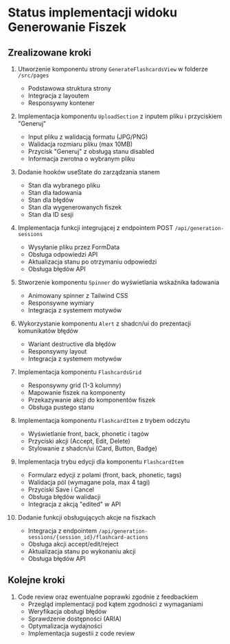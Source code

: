 # Status implementacji widoku Generowanie Fiszek

## Zrealizowane kroki
1. Utworzenie komponentu strony `GenerateFlashcardsView` w folderze `/src/pages`
   - Podstawowa struktura strony
   - Integracja z layoutem
   - Responsywny kontener

2. Implementacja komponentu `UploadSection` z inputem pliku i przyciskiem "Generuj"
   - Input pliku z walidacją formatu (JPG/PNG)
   - Walidacja rozmiaru pliku (max 10MB)
   - Przycisk "Generuj" z obsługą stanu disabled
   - Informacja zwrotna o wybranym pliku

3. Dodanie hooków useState do zarządzania stanem
   - Stan dla wybranego pliku
   - Stan dla ładowania
   - Stan dla błędów
   - Stan dla wygenerowanych fiszek
   - Stan dla ID sesji

4. Implementacja funkcji integrującej z endpointem POST `/api/generation-sessions`
   - Wysyłanie pliku przez FormData
   - Obsługa odpowiedzi API
   - Aktualizacja stanu po otrzymaniu odpowiedzi
   - Obsługa błędów API

5. Stworzenie komponentu `Spinner` do wyświetlania wskaźnika ładowania
   - Animowany spinner z Tailwind CSS
   - Responsywne wymiary
   - Integracja z systemem motywów

6. Wykorzystanie komponentu `Alert` z shadcn/ui do prezentacji komunikatów błędów
   - Wariant destructive dla błędów
   - Responsywny layout
   - Integracja z systemem motywów

7. Implementacja komponentu `FlashcardsGrid`
   - Responsywny grid (1-3 kolumny)
   - Mapowanie fiszek na komponenty
   - Przekazywanie akcji do komponentów fiszek
   - Obsługa pustego stanu

8. Implementacja komponentu `FlashcardItem` z trybem odczytu
   - Wyświetlanie front, back, phonetic i tagów
   - Przyciski akcji (Accept, Edit, Delete)
   - Stylowanie z shadcn/ui (Card, Button, Badge)

9. Implementacja trybu edycji dla komponentu `FlashcardItem`
   - Formularz edycji z polami (front, back, phonetic, tags)
   - Walidacja pól (wymagane pola, max 4 tagi)
   - Przyciski Save i Cancel
   - Obsługa błędów walidacji
   - Integracja z akcją "edited" w API

10. Dodanie funkcji obsługujących akcje na fiszkach
    - Integracja z endpointem `/api/generation-sessions/{session_id}/flashcard-actions`
    - Obsługa akcji accept/edit/reject
    - Aktualizacja stanu po wykonaniu akcji
    - Obsługa błędów API

## Kolejne kroki
1. Code review oraz ewentualne poprawki zgodnie z feedbackiem
   - Przegląd implementacji pod kątem zgodności z wymaganiami
   - Weryfikacja obsługi błędów
   - Sprawdzenie dostępności (ARIA)
   - Optymalizacja wydajności
   - Implementacja sugestii z code review 